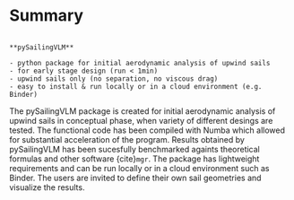 # Summary

```{note}

**pySailingVLM**

- python package for initial aerodynamic analysis of upwind sails
- for early stage design (run < 1min)
- upwind sails only (no separation, no viscous drag)
- easy to install & run locally or in a cloud environment (e.g. Binder)

```

The pySailingVLM package is created for initial aerodynamic analysis of upwind sails in conceptual phase,
when variety of different desings are tested.
The functional code has been compiled with Numba which allowed for substantial acceleration of the program.
Results obtained by pySailingVLM has been sucesfully benchmarked againts theoretical formulas and other software {cite}`mgr`.
The package has lightweight requirements and can be run locally or in a cloud environment such as Binder.
The users are invited to define their own sail geometries and visualize the results.

